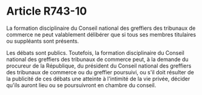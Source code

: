 # Article R743-10

La formation disciplinaire du Conseil national des greffiers des tribunaux de commerce ne peut valablement délibérer que si tous ses membres titulaires ou suppléants sont présents.

Les débats sont publics. Toutefois, la formation disciplinaire du Conseil national des greffiers des tribunaux de commerce peut, à la demande du procureur de la République, du président du Conseil national des greffiers des tribunaux de commerce ou du greffier poursuivi, ou s'il doit résulter de la publicité de ces débats une atteinte à l'intimité de la vie privée, décider qu'ils auront lieu ou se poursuivront en chambre du conseil.
